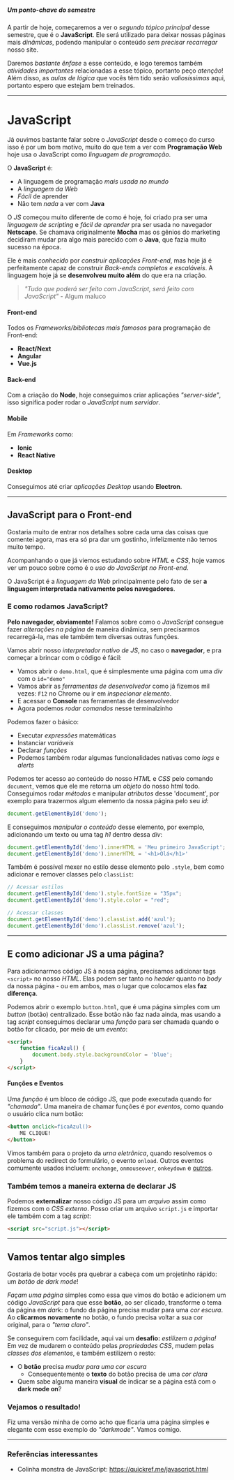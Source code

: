 
##### Um ponto-chave do semestre
A partir de hoje, começaremos a ver o *segundo tópico principal* desse semestre, que é o **JavaScript**. Ele será utilizado para deixar nossas páginas mais *dinâmicas*, podendo manipular o conteúdo *sem precisar recarregar* nosso site.

Daremos *bastante ênfase* a esse conteúdo, e logo teremos também *atividades importantes* relacionadas a esse tópico, portanto peço *atenção*! Além disso, as *aulas de lógica* que vocês têm tido serão *valiosíssimas* aqui, portanto espero que estejam bem treinados.

---

# JavaScript

Já ouvimos bastante falar sobre o *JavaScript* desde o começo do curso isso é por um bom motivo, muito do que tem a ver com **Programação Web** hoje usa o JavaScript como *linguagem de programação*.

O **JavaScript** é:
- A linguagem de programação *mais usada no mundo*
- A *linguagem da Web*
- *Fácil* de aprender
- Não tem *nada* a ver com **Java**

O *JS* começou muito diferente de como é hoje, foi criado pra ser uma *linguagem de scripting* e *fácil de aprender* pra ser usada no navegador **Netscape**. Se chamava originalmente **Mocha** mas os gênios do marketing decidiram mudar pra algo mais parecido com o **Java**, que fazia muito sucesso na época.

Ele é mais *conhecido* por *construir aplicações Front-end*, mas hoje já é perfeitamente capaz de construir *Back-ends completos e escaláveis*. A linguagem hoje já se **desenvolveu muito além** do que era na criação.

> *"Tudo que poderá ser feito com JavaScript, será feito com JavaScript"* - Algum maluco

#### Front-end
Todos os *Frameworks/bibliotecas mais famosos* para programação de Front-end:
- **React/Next**
- **Angular**
- **Vue.js**

#### Back-end
Com a criação do **Node**, hoje conseguimos criar aplicações *"server-side"*, isso significa poder rodar o *JavaScript* num *servidor*.

#### Mobile
Em *Frameworks* como:
- **Ionic**
- **React Native**

#### Desktop
Conseguimos até criar *aplicações Desktop* usando **Electron**.

---

## JavaScript para o Front-end

Gostaria muito de entrar nos detalhes sobre cada uma das coisas que comentei agora, mas era só pra dar um gostinho, infelizmente não temos muito tempo.

Acompanhando o que já viemos estudando sobre *HTML* e *CSS*, hoje vamos ver um pouco sobre como é o *uso do JavaScript no Front-end*.

O JavaScript é a *linguagem da Web* principalmente pelo fato de ser **a linguagem interpretada nativamente pelos navegadores**.

### E como rodamos JavaScript?

**Pelo navegador, obviamente!** Falamos sobre como o *JavaScript* consegue fazer *alterações na página* de maneira dinâmica, sem precisarmos recarregá-la, mas ele também tem diversas outras funções.

Vamos abrir nosso *interpretador nativo de JS*, no caso o **navegador**, e pra começar a brincar com o código é fácil: 
- Vamos abrir o `demo.html`, que é simplesmente uma página com uma *div* com o `id="demo"`
- Vamos abrir as *ferramentas de desenvolvedor* como já fizemos mil vezes: `F12` no Chrome ou ir em *inspecionar elemento*.
- E acessar o **Console** nas ferramentas de desenvolvedor
- Agora podemos *rodar comandos* nesse terminalzinho

Podemos fazer o básico:
- Executar *expressões* matemáticas
- Instanciar *variáveis*
- Declarar *funções*
- Podemos também rodar algumas funcionalidades nativas como *logs* e *alerts*

Podemos ter acesso ao conteúdo do nosso *HTML* e *CSS* pelo comando `document`, vemos que ele me retorna um *objeto* do nosso html todo. Conseguimos rodar *métodos* e manipular *atributos* desse 'document', por exemplo para trazermos algum elemento da nossa página pelo seu *id*:
```js
document.getElementById('demo');
```

E conseguimos *manipular o conteúdo* desse elemento, por exemplo, adicionando um texto ou uma tag *h1* dentro dessa *div*:
```js
document.getElementById('demo').innerHTML = 'Meu primeiro JavaScript';
document.getElementById('demo').innerHTML = '<h1>Olá</h1>'
```

Também é possível mexer no estilo desse elemento pelo `.style`, bem como adicionar e remover classes pelo `classList`:
```js
// Acessar estilos
document.getElementById('demo').style.fontSize = "35px";
document.getElementById('demo').style.color = "red";

// Acessar classes
document.getElementById('demo').classList.add('azul');
document.getElementById('demo').classList.remove('azul');
```

---

## E como adicionar JS a uma página?

Para adicionarmos código JS à nossa página, precisamos adicionar tags `<script>` no nosso *HTML*. Elas podem ser tanto no *header* quanto no *body* da nossa página - ou em ambos, mas o lugar que colocamos elas **faz diferença**.

Podemos abrir o exemplo `button.html`, que é uma página simples com um *button* (botão) centralizado. Esse botão não faz nada ainda, mas usando a tag *script* conseguimos declarar uma *função* para ser chamada quando o botão for clicado, por meio de um *evento*:
```html
<script>
	function ficaAzul() {
		document.body.style.backgroundColor = 'blue';
	}
</script>
```

#### Funções e Eventos
Uma *função* é um bloco de código JS, que pode executada quando for *"chamada"*. Uma maneira de chamar funções é por *eventos*, como quando o usuário clica num botão:
```html
<button onclick=ficaAzul()>
	ME CLIQUE!
</button>
```
Vimos também para o projeto da *urna eletrônica*, quando resolvemos o problema do redirect do formulário, o evento `onload`. Outros eventos comumente usados incluem: `onchange`, `onmouseover`, `onkeydown` e [outros](https://www.w3schools.com/js/js_events.asp).

### Também temos a maneira externa de declarar JS

Podemos **externalizar** nosso código JS para um *arquivo* assim como fizemos com o *CSS externo*. Posso criar um arquivo `script.js` e importar ele também com a tag *script*:
```html
<script src="script.js"></script>
```

---

## Vamos tentar algo simples

Gostaria de botar vocês pra quebrar a cabeça com um projetinho rápido: um *botão de dark mode*!

*Façam uma página* simples como essa que vimos do botão e adicionem um código *JavaScript* para que esse **botão**, ao ser clicado, transforme o tema da página em *dark*: o fundo da página precisa mudar para uma *cor escura*. Ao **clicarmos novamente** no botão, o fundo precisa voltar a sua cor original, para o *"tema claro"*.

Se conseguirem com facilidade, aqui vai um **desafio:** *estilizem a página!*
Em vez de mudarem o conteúdo pelas *propriedades CSS*, mudem pelas *classes dos elementos*, e também estilizem o resto:
- O **botão** precisa *mudar para uma cor escura*
	- Consequentemente o **texto** do botão precisa de uma *cor clara*
- Quem sabe alguma maneira **visual** de indicar se a página está com o **dark mode on**?

### Vejamos o resultado!
Fiz uma versão minha de como acho que ficaria uma página simples e elegante com esse exemplo do *"darkmode"*. Vamos comigo.

---
### Referências interessantes
- Colinha monstra de JavaScript: https://quickref.me/javascript.html